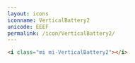 ```yaml
---
layout: icons
iconname: VerticalBattery2
unicode: EEEF
permalink: /icon/VerticalBattery2/
---
```


``` html
<i class="mi mi-VerticalBattery2"></i>
```
